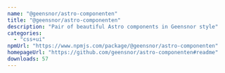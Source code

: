```yaml
---
name: "@geensnor/astro-componenten"
title: "@geensnor/astro-componenten"
description: "Pair of beautiful Astro components in Geensnor style"
categories:
  - "css+ui"
npmUrl: "https://www.npmjs.com/package/@geensnor/astro-componenten"
homepageUrl: "https://github.com/geensnor/astro-componenten#readme"
downloads: 57
---
```

